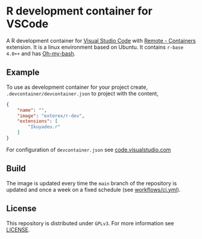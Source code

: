 # R development container for VSCode

A R development container for [Visual Studio Code](https://code.visualstudio.com/) with [Remote - Containers](https://marketplace.visualstudio.com/items?itemName=ms-vscode-remote.remote-containers) extension. It is a linux environment based on Ubuntu. It contains `r-base 4.0++` and has [Oh-my-bash](https://ohmybash.nntoan.com/).


## Example

To use as development container for your project create, `.devcontainer/devcontainer.json` to project with the content,

```json
{
    "name": "",
    "image": "exterex/r-dev",
    "extensions": [
        "Ikuyadeu.r"
    ]
}
```

For configuration of `devcontainer.json` see [code.visualstudio.com](https://code.visualstudio.com/docs/remote/devcontainerjson-reference)

## Build

The image is updated every time the `main` branch of the repository is updated and once a week on a fixed schedule (see [workflows/ci.yml](.github/workflows/ci.yml)).

## License

This repository is distributed under `GPLv3`. For more information see [LICENSE](LICENSE).
